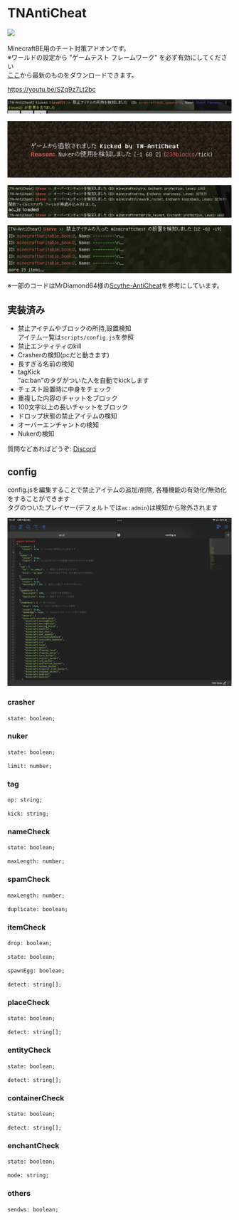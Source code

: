 # TNAntiCheat
  
<img src="https://img.shields.io/github/downloads/tutinoko2048/TNAntiCheat/total?style=for-the-badge">
  
MinecraftBE用のチート対策アドオンです。  
※ワールドの設定から "ゲームテスト フレームワーク" を必ず有効にしてください  
[ここ](https://github.com/tutinoko2048/TNAntiCheat/releases)から最新のものをダウンロードできます。  
  
https://youtu.be/SZq9z7Lt2bc  
  
![img1](docs/hasitem.jpeg)  
  
![img2](docs/kicked.jpeg)  
  
![img3](docs/enchant.jpeg)  
  
![img4](docs/container.jpeg)  

  
※一部のコードはMrDiamond64様の[Scythe-AntiCheat](https://github.com/MrDiamond64/Scythe-AntiCheat)を参考にしています。
  
## 実装済み
- 禁止アイテムやブロックの所持,設置検知  
アイテム一覧は`scripts/config.js`を参照  
- 禁止エンティティのkill
- Crasherの検知(pcだと動きます)
- 長すぎる名前の検知
- tagKick  
"ac:ban"のタグがついた人を自動でkickします
- チェスト設置時に中身をチェック
- 重複した内容のチャットをブロック
- 100文字以上の長いチャットをブロック
- ドロップ状態の禁止アイテムの検知
- オーバーエンチャントの検知
- Nukerの検知
  
質問などあればどうぞ: [Discord](https://discord.gg/tnserver)
  
## config
config.jsを編集することで禁止アイテムの追加/削除, 各種機能の有効化/無効化をすることができます  
タグのついたプレイヤー(デフォルトでは`ac:admin`)は検知から除外されます  

![config](docs/config.png)
  
### crasher
`state: boolean;`

### nuker
`state: boolean;`  
  
`limit: number;`

### tag
`op: string;`  
  
`kick: string;`

### nameCheck
`state: boolean;`  
  
`maxLength: number;`  
  
### spamCheck
`maxLength: number;`  
  
`duplicate: boolean;`  
  
### itemCheck
`drop: boolean;`  
  
`state: boolean;`  
  
`spawnEgg: boolean;`  
  
`detect: string[];`  
  
### placeCheck
`state: boolean;`  
  
`detect: string[];`  
  
### entityCheck
`state: boolean;`  
  
`detect: string[];`  

### containerCheck
`state: boolean;`  
  
`detect: string[];`  
### enchantCheck
`state: boolean;`  
  
`mode: string;`
### others
`sendws: boolean;`

